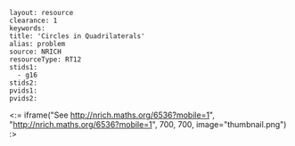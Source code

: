 ````
layout: resource
clearance: 1
keywords:
title: 'Circles in Quadrilaterals'
alias: problem
source: NRICH
resourceType: RT12
stids1: 
  - g16
stids2:
pvids1:
pvids2:

````

<:= iframe("See http://nrich.maths.org/6536?mobile=1", "http://nrich.maths.org/6536?mobile=1", 700, 700, image="thumbnail.png") :>
